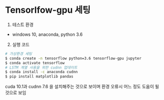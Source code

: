 # Tensorlfow-gpu 세팅

1. 테스트 환경

- windows 10, anaconda, python 3.6

2. 실행 코드

```bash
# 가상환경 세팅
$ conda create -n tensorflow python=3.6 tensorflow-gpu jupyter
$ conda activate tensorflow
# LSTM 계열 사용을 위한 cudnn 업데이트
$ conda install -c anaconda cudnn
$ pip install matplotlib pandas
```

cuda 10.1과 cudnn 7.6 을 설치해주는 것으로 보이며 환경 오류시 어느 정도 도움이 될 것으로 보임


